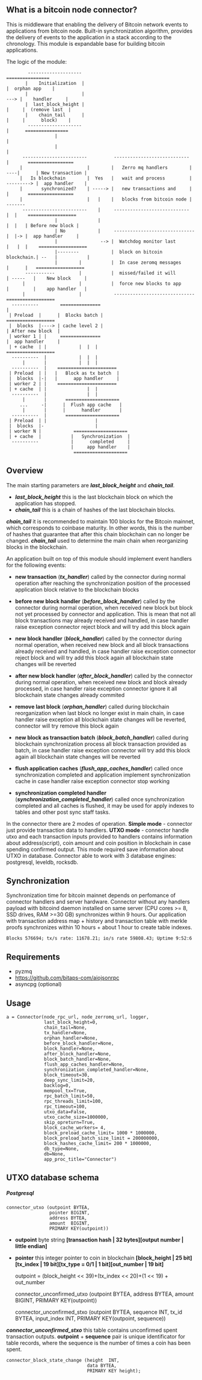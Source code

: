 ## What is a bitcoin node connector?
This is middleware that enabling the delivery of Bitcoin network events to applications from bitcoin node. 
Built-in synchronization algorithm, provides the delivery of events to the application in a stack according
to the chronology.  This module is expandable base for building bitcoin applications.

The logic of the module:
 

            --------------------                                                     ================
           |    Initialization  |                                                   |  orphan app    |
           |                    |                                              ---> |    handler     |
           |  last_block_height |                                             |     |  (remove last  |
           |    chain_tail      |                                             |     |      block)    |
            --------------------                                              |      ================
                      |                                                       |
                      |                                                       |
          ------------------------          ----------------------------      |       =================
         |                        |        |   Zerro mq handlers        | ----|      | New transaction |
         |   Is blockchain        |  Yes   |   wait and process         | ---------> |  app handler    |
         |       synchronized?    | -----> |   new transactions and     |     |       =================
         |                        |   |    |   blocks from bitcoin node | -------
          ------------------------    |     ----------------------------      |  |    ==================
                      |               |                                       |  |   | Before new block |
                      | No            |     ------------------------------    |  |-> |  app handler     |
                      |                --> |  Watchdog monitor last       |   |  |    ==================
                      |--------            |  block on bitcoin blockchain.| --   |           |
                      |        |           |  In case zeromq messages     |      |   ==================
           -----------         |           |  missed/failed it will       | -----   |    New block     |
          |                    |           |  force new blocks to app     |         |    app handler   |
          |                    |            ------------------------------           ==================
      ----------        ===============                                                       |
     | Preload  |      |  Blocks batch |                                              ==================
     |  blocks  |----> | cache level 2 |                                             | After new block  |
     | worker 1 | |     ===============                                              |  app handler     |
     | + cache  | |            |  |  |                                                ==================
      ----------  |            |  |  |
          |       |            |  |  |
      ----------  |    ====================== 
     | Preload  | |   |   Block as tx batch  |
     |  blocks  |-|   |      app handler     |
     | worker 2 | |    ======================   
     | + cache  | |               |  |    
      ----------  |               |  |
          |       |       ====================
         ...     -|      |  Flush app cache   |
          |       |      |      handler       |
      ----------  |       ====================
     | Preload  | |                  |
     |  blocks  |-                   | 
     | worker N |            ====================
     | + cache  |           |   Synchronization  |
      ----------            |      completed     |
                            |     app handler    |
                             ====================
                             
## Overview

  The main starting parameters are _**last_block_height**_ and _**chain_tail**_.
  - _**last_block_height**_ this is the last blockchain block on which the application has stopped.
  - _**chain_tail**_ this is a chain of hashes of the last blockchain blocks.
  
  _**chain_tail**_ it is recommended to maintain 100 blocks for the Bitcoin mainnet, which corresponds to coinbase maturity.
  In other words, this is the number of hashes that guarantee that after this chain blockchain can no longer be changed.
  _**chain_tail**_ used to determine the main chain when reorganizing blocks in the blockchain.
  

An application built on top of this module should implement event handlers for the following events:
  
  - **new transaction** (_**tx_handler**_) called by the connector during normal operation after reaching the synchronization 
  position of the processed application block relative to the blockchain blocks
  
  - **before new block handler** (_**before_block_handler**_)  called by the connector during normal operation, when received new
  block but block not yet processed by connector and application. This is mean that not all block transactions may already
  received and handled, in case handler raise exception connector reject block and will try add this block again
  
  - **new block handler** (_**block_handler**_)  called by the connector during normal operation, when received new
  block and all block transactions already received and handled, in case handler raise exception connector 
  reject block and will try add this block again all blockchain state changes will be reverted
  
  - **after new block handler** (_**after_block_handler**_)  called by the connector during normal operation, 
  when received new block and block already processed, in case handler raise exception connector ignore it 
  all blockchain state changes already commited 
  
  
  - **remove last block** (_**orphan_handler**_) called during blockchain reorganization when last block no longer exist
  in main chain, in case handler raise exception all blockchain state changes will be reverted, connector  will 
  try remove this block again
  
  
  - **new block as transaction batch**  (_**block_batch_handler**_) called during blockchain synchronization process all
  block transaction provided as batch, in case handler raise exception connector will try add this block again 
  all blockchain state changes will be reverted
  
  - **flush application caches** (**_flush_app_caches_handler_**) called once synchronization completed and application
  implement synchronization cache in case handler raise exception connector stop working
  
  - **synchronization completed handler** (_**synchronization_completed_handler**_) called once synchronization completed 
  and all caches is flushed, it may be used for apply indexes to tables and other post sync staff tasks.
  
  
  In the connector there are 2 modes of operation. **Simple mode** - connector just provide transaction data to handlers.
  **UTXO mode** - connector handle utxo and each transaction inputs provided to handlers contains information about 
  address(script), coin amount and coin position in blockchain in case spending confirmed output. This mode required save
  information about UTXO in database. Connector able to work with 3 database engines: postgresql, leveldb, rocksdb.
  
  
## Synchronization

Synchronization time for bitcoin mainnet depends on perfomance of connector handlers and server hardware. Connector without
any handlers payload with bitcoind daemon installed on same server (CPU cores >= 8, SSD drives, RAM >=30 GB) 
synchronizes within 9 hours. Our application with transaction address map + history and transaction table with merkle proofs
  synchronizes within 10 hours + about 1 hour to create table indexes. 
  
    Blocks 576694; tx/s rate: 11678.21; io/s rate 59808.43; Uptime 9:52:6 
  

## Requirements

  - pyzmq
  - https://github.com/bitaps-com/aiojsonrpc
  - asyncpg (optional) 
  

## Usage

    a = Connector(node_rpc_url, node_zerromq_url, logger,
                  last_block_height=0,
                  chain_tail=None,
                  tx_handler=None,
                  orphan_handler=None,
                  before_block_handler=None,
                  block_handler=None,
                  after_block_handler=None,
                  block_batch_handler=None,
                  flush_app_caches_handler=None,
                  synchronization_completed_handler=None,
                  block_timeout=30,
                  deep_sync_limit=20,
                  backlog=0,
                  mempool_tx=True,
                  rpc_batch_limit=50,
                  rpc_threads_limit=100,
                  rpc_timeout=100,
                  utxo_data=False,
                  utxo_cache_size=1000000,
                  skip_opreturn=True,
                  block_cache_workers= 4,
                  block_preload_cache_limit= 1000 * 1000000,
                  block_preload_batch_size_limit = 200000000,
                  block_hashes_cache_limit= 200 * 1000000,
                  db_type=None,
                  db=None,
                  app_proc_title="Connector")
                  

## UTXO database schema

##### Postgresql

    connector_utxo (outpoint BYTEA,
                    pointer BIGINT,
                    address BYTEA,
                    amount  BIGINT,
                    PRIMARY KEY(outpoint))

- **outpoint**  byte string **[transaction hash | 32 bytes][output number | little endian]**

- **pointer**  this integer pointer to coin in blockchain **[block_height | 25 bit][tx_index | 19 bit][tx_type = 0/1 | 1 bit][out_number | 19 bit]**


    outpoint = (block_height << 39)+(tx_index << 20)+(1 << 19) + out_number
    

                    
    connector_unconfirmed_utxo (outpoint BYTEA,
                                address BYTEA,
                                amount  BIGINT,
                                PRIMARY KEY(outpoint))



                                
    connector_unconfirmed_stxo (outpoint BYTEA,
                                sequence  INT,
                                tx_id BYTEA,
                                input_index INT,
                                PRIMARY KEY(outpoint, sequence))
                                

**_connector_unconfirmed_stxo_** this table contains unconfirmed spent transaction outputs.
**outpoint** + **sequence** pair is unique identificator for table records, where the sequence is
the number of times a coin has been spent.


    connector_block_state_change (height  INT,
                                  data BYTEA,
                                  PRIMARY KEY height);  